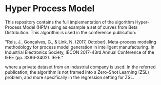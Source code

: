 # Hyper Process Model


This repository contains the full implementation of the algorithm Hyper-Process Model (HPM) using as example a set of curves from Beta Distribution. This algorithm is used in the conference publication: 

"Reis, J., Gonçalves, G., & Link, N. (2017, October). Meta-process modeling methodology for process model generation in intelligent manufacturing. In Industrial Electronics Society, IECON 2017-43rd Annual Conference of the IEEE (pp. 3396-3402). IEEE."

where a private dataset from an industrial company is used. In the referred publication, the algorithm is not framed into a Zero-Shot Learning (ZSL) problem, and more specifically in the regression setting for ZSL.
